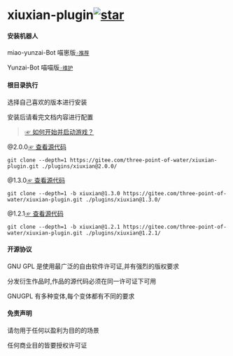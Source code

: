 # xiuxian-plugin<a  href='https://gitee.com/three-point-of-water/xiuxian-plugin/stargazers'><img src='https://gitee.com/three-point-of-water/xiuxian-plugin/badge/star.svg?theme=dark'  alt='star'></img></a>

#### 安装机器人

miao-yunzai-Bot 喵崽版[`☞推荐`](https://gitee.com/yoimiya-kokomi/Miao-Yunzai)

Yunzai-Bot 喵喵版[`☞维护`](https://gitee.com/yoimiya-kokomi/Yunzai-Bot)

#### 根目录执行

选择自己喜欢的版本进行安装

安装后请看完文档内容进行配置

>[☞ 如何开始并启动游戏？](./README_admin.md)


@2.0.0[☞ 查看源代码](https://gitee.com/three-point-of-water/xiuxian-plugin/tree/main)

```
git clone --depth=1 https://gitee.com/three-point-of-water/xiuxian-plugin.git ./plugins/xiuxian@2.0.0/
```

@1.3.0[☞ 查看源代码](https://gitee.com/three-point-of-water/xiuxian-plugin/tree/xiuxian@1.3.0)

```
git clone --depth=1 -b xiuxian@1.3.0 https://gitee.com/three-point-of-water/xiuxian-plugin.git ./plugins/xiuxian@1.3.0/
```

@1.2.1[☞ 查看源代码](https://gitee.com/three-point-of-water/xiuxian-plugin/tree/xiuxian@1.2.1)

```
git clone --depth=1 -b xiuxian@1.2.1 https://gitee.com/three-point-of-water/xiuxian-plugin.git ./plugins/xiuxian@1.2.1/
```

#### 开源协议

GNU GPL 是使用最广泛的自由软件许可证,并有强烈的版权要求

分发衍生作品时,作品的源代码必须在同一许可证下可用

GNUGPL 有多种变体,每个变体都有不同的要求

#### 免责声明

请勿用于任何以盈利为目的的场景

任何商业目的皆要授权许可证
